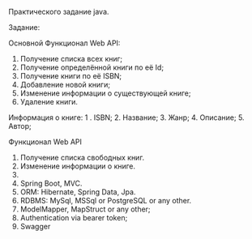 Практического задание java.

Задание:

Основной Функционал Web API:
1. Получение списка всех книг;
2. Получение определённой книги по её Id;
3. Получение книги по её ISBN;
4. Добавление новой книги;
5. Изменение информации о существующей книге;
6. Удаление книги.

Информация о книге:
1 . ISBN;
2. Название;
3. Жанр;
4. Описание;
5. Автор;

Функционал Web API
1. Получение списка свободных книг.
2. Изменение информации о книге.
3. 
1. Spring Boot, MVC.
2. ORM: Hibernate, Spring Data, Jpa.
3. RDBMS: MySql, MSSql or PostgreSQL or any other.
4. ModelMapper, MapStruct or any other;
5. Authentication via bearer token;
6. Swagger
